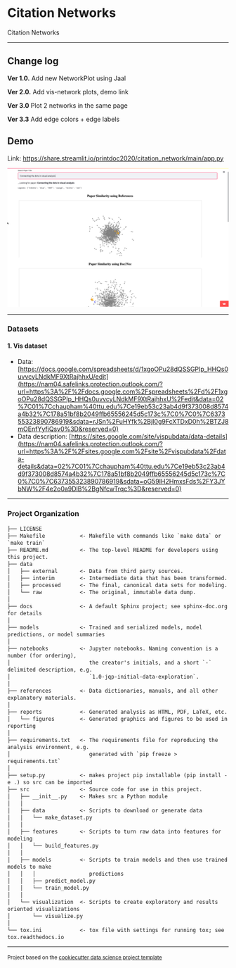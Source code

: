 Citation Networks
==============================

Citation Networks

--------

## Change log
**Ver 1.0.** Add new NetworkPlot using Jaal  

**Ver 2.0.** Add vis-network plots, demo link

**Ver 3.0** Plot 2 networks in the same page

**Ver 3.3** Add edge colors + edge labels



## Demo
Link: https://share.streamlit.io/printdoc2020/citation_network/main/app.py




![image](https://github.com/iDataVisualizationLab/C/blob/master/citation_networks/reports/figures/demo_ver3dot0.png)






------------
### Datasets
#### 1. Vis dataset
- Data: [https://docs.google.com/spreadsheets/d/1xgoOPu28dQSSGPIp_HHQs0uvvcyLNdkMF9XtRajhhxU/edit](https://nam04.safelinks.protection.outlook.com/?url=https%3A%2F%2Fdocs.google.com%2Fspreadsheets%2Fd%2F1xgoOPu28dQSSGPIp_HHQs0uvvcyLNdkMF9XtRajhhxU%2Fedit&data=02%7C01%7Cchaupham%40ttu.edu%7Ce19eb53c23ab4d9f373008d8574a4b32%7C178a51bf8b2049ffb65556245d5c173c%7C0%7C0%7C637355323890786919&sdata=rJSn%2FuHYfk%2BjI0g9FcXTDxD0h%2BTZJ8mOEnfYyfiQsv0%3D&reserved=0)
- Data description: [https://sites.google.com/site/vispubdata/data-details](https://nam04.safelinks.protection.outlook.com/?url=https%3A%2F%2Fsites.google.com%2Fsite%2Fvispubdata%2Fdata-details&data=02%7C01%7Cchaupham%40ttu.edu%7Ce19eb53c23ab4d9f373008d8574a4b32%7C178a51bf8b2049ffb65556245d5c173c%7C0%7C0%7C637355323890786919&sdata=oG59IH2HmxsFds%2FY3JYbNW%2F4e2o0a9DlB%2BgNfcwTrqc%3D&reserved=0)

------------
### Project Organization

    ├── LICENSE
    ├── Makefile           <- Makefile with commands like `make data` or `make train`
    ├── README.md          <- The top-level README for developers using this project.
    ├── data
    │   ├── external       <- Data from third party sources.
    │   ├── interim        <- Intermediate data that has been transformed.
    │   ├── processed      <- The final, canonical data sets for modeling.
    │   └── raw            <- The original, immutable data dump.
    │
    ├── docs               <- A default Sphinx project; see sphinx-doc.org for details
    │
    ├── models             <- Trained and serialized models, model predictions, or model summaries
    │
    ├── notebooks          <- Jupyter notebooks. Naming convention is a number (for ordering),
    │                         the creator's initials, and a short `-` delimited description, e.g.
    │                         `1.0-jqp-initial-data-exploration`.
    │
    ├── references         <- Data dictionaries, manuals, and all other explanatory materials.
    │
    ├── reports            <- Generated analysis as HTML, PDF, LaTeX, etc.
    │   └── figures        <- Generated graphics and figures to be used in reporting
    │
    ├── requirements.txt   <- The requirements file for reproducing the analysis environment, e.g.
    │                         generated with `pip freeze > requirements.txt`
    │
    ├── setup.py           <- makes project pip installable (pip install -e .) so src can be imported
    ├── src                <- Source code for use in this project.
    │   ├── __init__.py    <- Makes src a Python module
    │   │
    │   ├── data           <- Scripts to download or generate data
    │   │   └── make_dataset.py
    │   │
    │   ├── features       <- Scripts to turn raw data into features for modeling
    │   │   └── build_features.py
    │   │
    │   ├── models         <- Scripts to train models and then use trained models to make
    │   │   │                 predictions
    │   │   ├── predict_model.py
    │   │   └── train_model.py
    │   │
    │   └── visualization  <- Scripts to create exploratory and results oriented visualizations
    │       └── visualize.py
    │
    └── tox.ini            <- tox file with settings for running tox; see tox.readthedocs.io


--------

<p><small>Project based on the <a target="_blank" href="https://drivendata.github.io/cookiecutter-data-science/">cookiecutter data science project template</a></p>
